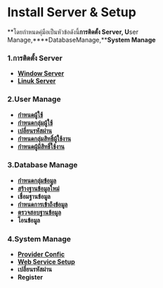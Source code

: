 # Install Server &#038; Setup

**โดยกำหนดคุ่มือเป็นหัวข้อดังนี้****การติดตั้ง Server, U****ser
Manage,****DatabaseManage,****System Manage**

### 1.การติดตั้ง Server

  * [**Window Server**](http://www.smlaccount.com/manual/?page_id=477)
  * [**Linuk Server**](http://www.smlaccount.com/manual/?page_id=481)

### 2.User Manage

  * [**กำหนดผู้ใช้**](http://www.smlaccount.com/manual/?page_id=1303)
  * [**กำหนดกลุ่มผู้ใช้**](http://www.smlaccount.com/manual/?page_id=1308)
  * [**เปลี่ยนรหัสผ่าน**](http://www.smlaccount.com/manual/?page_id=1283)
  * [**กำหนดกลุ่มสิทธิ์ผู้ใช้งาน**](http://www.smlaccount.com/manual/?page_id=497)
  * [**กำหนดผู้มีสิทธิ์ใช้งาน**](http://www.smlaccount.com/manual/?page_id=1233)

### 3.Database Manage

  * [**กำหนดกลุ่มข้อมูล**](http://www.smlaccount.com/manual/?page_id=1251)
  * [**สร้างฐานข้อมูลใหม่**](http://www.smlaccount.com/manual/?page_id=1255)
  * **เชื่อมฐานข้อมูล**
  * [**กำหนดการเข้าถึงข้อมูล**](http://www.smlaccount.com/manual/?page_id=1263)
  * [**ตรวจสอบฐานข้อมูล**](http://www.smlaccount.com/manual/?page_id=1267)
  * **โอนข้อมูล**

### 4.System Manage

  * [**Provider Confic**](http://www.smlaccount.com/manual/?page_id=1275)
  * [**Web Service Setup**](http://www.smlaccount.com/manual/?page_id=1279)
  * **เปลี่ยนรหัสผ่าน**
  * **Register**

